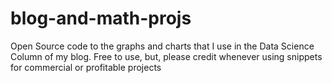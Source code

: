 # blog-and-math-projs

Open Source code to the graphs and charts that I use in the Data Science Column of my blog. Free to use, but, please credit whenever using snippets for commercial or profitable projects
